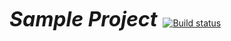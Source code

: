 <font size = 6>***Sample Project*** </font> [![Build status](https://ci.appveyor.com/api/projects/status/d5ei6dd0u3rsgq5f/branch/main?svg=true)](https://ci.appveyor.com/project/VK86RUS/apiandcitesting/branch/main)
